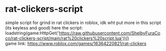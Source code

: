 # rat-clickers-script
simple script for grind in rat clickers in roblox, idk wht put more in this script (its keyless and good)
here the script: loadstring(game:HttpGet('https://raw.githubusercontent.com/ShelbyFuraCoco/rat-clickers-script/main/rat%20clickers%20script.lua'))()  
game link: https://www.roblox.com/games/16364220821/rat-clickers
